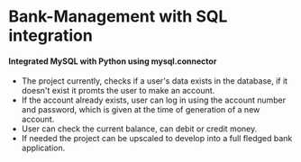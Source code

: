 # Bank-Management with SQL integration

<h4> Integrated MySQL with Python using mysql.connector </h4>

<ul>
<li>
The project currently, checks if a user's data exists in the database, if it doesn't exist it promts the user to make an account.
</li>

<li>
If the account already exists, user can log in using the account number and password, which is given at the time of generation of a new account.
</li>

<li>
User can check the current balance, can debit or credit money.
</li>

<li>
If needed the project can be upscaled to develop into a full fledged bank application.
</li>
